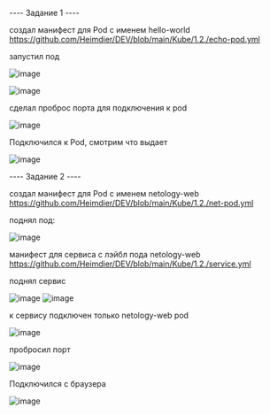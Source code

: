 
---- Задание 1 ----

создал манифест для Pod с именем hello-world    
https://github.com/Heimdier/DEV/blob/main/Kube/1.2./echo-pod.yml

запустил под   

![image](https://github.com/user-attachments/assets/1656d8c8-f07d-4224-9f49-ef5d3fa8ac5a)  

![image](https://github.com/user-attachments/assets/f431a6f8-d0cd-4108-a8c4-50096befd2af)

сделал проброс порта для подключения к pod    

![image](https://github.com/user-attachments/assets/fa2d7ec6-6f78-44f9-9a14-3801b3129e78)

Подключился к Pod, смотрим что выдает   

![image](https://github.com/user-attachments/assets/1c76b028-976a-4c55-838d-ab8d03c365f0)


---- Задание 2 ----

создал манифест для Pod с именем netology-web    
https://github.com/Heimdier/DEV/blob/main/Kube/1.2./net-pod.yml

поднял под:   

![image](https://github.com/user-attachments/assets/27b8971c-1b4a-4e1a-bf50-17327204b91c)

манифест для сервиса с лэйбл пода netology-web     
https://github.com/Heimdier/DEV/blob/main/Kube/1.2./service.yml

поднял сервис    

![image](https://github.com/user-attachments/assets/838b85d5-6615-4fac-b39d-f4051c377a71)
![image](https://github.com/user-attachments/assets/da5171c6-e4dc-45bd-84f2-ac61ac0ce10c)

к сервису подключен только netology-web pod    

![image](https://github.com/user-attachments/assets/c2efaa59-0201-4504-9ae1-cb8bff3cadbf)

пробросил порт  

![image](https://github.com/user-attachments/assets/ca3caa8e-d094-4a6f-ac15-ac258be29c69)

Подключился с браузера   

![image](https://github.com/user-attachments/assets/10772000-3213-4c50-9201-a91c46e4e326)












